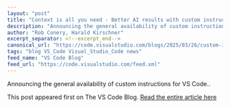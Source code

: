 ```yaml
---
layout: "post"
title: "Context is all you need - Better AI results with custom instructions"
description: "Announcing the general availability of custom instructions for VS Code.."
author: "Rob Conery, Harald Kirschner"
excerpt_separator: <!--excerpt_end-->
canonical_url: "https://code.visualstudio.com/blogs/2025/03/26/custom-instructions"
tags: "blog VS_Code Visual_Studio_Code news"
feed_name: "VS Code Blog"
feed_url: "https://code.visualstudio.com/feed.xml"
---
```


Announcing the general availability of custom instructions for VS Code..<!--excerpt_end-->

This post appeared first on The VS Code Blog. [Read the entire article here](https://code.visualstudio.com/blogs/2025/03/26/custom-instructions)
